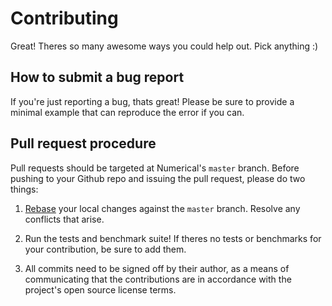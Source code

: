 # Contributing
Great! Theres so many awesome ways you could help out. Pick anything :)  

## How to submit a bug report

If you're just reporting a bug, thats great! Please be sure to 
provide a minimal example that can reproduce the error if you can.



## Pull request procedure

Pull requests should be targeted at Numerical's `master` branch.
Before pushing to your Github repo and issuing the pull request,
please do two things:

1. [Rebase](http://git-scm.com/book/en/Git-Branching-Rebasing) your
   local changes against the `master` branch. Resolve any conflicts
   that arise.

2. Run the tests and benchmark suite! If theres no tests or benchmarks for your contribution, be sure to add them.


3. All commits need to be signed off by their author, as a means of communicating that the contributions are in accordance with the project's open source license terms.